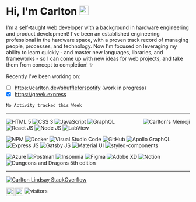 # Hi, I'm Carlton <img src="https://media.giphy.com/media/hvRJCLFzcasrR4ia7z/giphy.gif" width="25px">



I'm a self-taught web developer with a background in hardware engineering and product development! I've been an established engineering professional in the hardware space, with a proven track record of managing people, processes, and technology. Now I'm focused on leveraging my ability to learn quickly - and master new languages, libraries, and frameworks - so I can come up with new ideas for web projects, and take them from concept to completion! :sparkles:

Recently I've been working on:

- [ ] https://carlton.dev/shuffleforspotify (work in progress)
- [x] https://greek.express

<!--START_SECTION:waka-->
```text
No Activity tracked this Week
```
<!--END_SECTION:waka-->

<hr/>
<img align="right" alt="Carlton's Memoji" src="https://res.cloudinary.com/carlton-dev/image/upload/v1634795297/Github%20Profile/Imagen_duj9gv.png" />
<p>
    <!-- <img src="https://img.shields.io/badge/-Rust-000000?style=flat-square&logo=rust&logoColor=F2401C" alt="Rust Language"/> -->
    <!-- <img src="https://img.shields.io/badge/-TypeScript-000000?style=flat-square&logo=typescript&logoColor=F2401C" alt="Rust Language"/> -->
    <img src="https://img.shields.io/badge/-HTML5-000000?style=flat-square&logo=HTML5&logoColor=E34F26" alt="HTML 5"/>
    <img src="https://img.shields.io/badge/-CSS3-000000?style=flat-square&logo=CSS3&logoColor=1572B6" alt="CSS 3"/>
    <img src="https://img.shields.io/badge/-JavaScript-000000?style=flat-square&logo=javascript&logoColor=F7DF1E" alt="JavaScript"/>
    <img src="https://img.shields.io/badge/-GraphQL-000000?style=flat-square&logo=graphql&logoColor=E10098" alt="GraphQL"/>
    <img src="https://img.shields.io/badge/-React-000000?style=flat-square&logo=react&logoColor=61DAFB" alt="React JS"/>
    <!-- <img src="https://img.shields.io/badge/-Vue.js-000000?style=flat-square&logo=vuedotjs&logoColor=4FC08D" alt="Vue JS"/> -->
    <img src="https://img.shields.io/badge/-NodeJS-000000?style=flat-square&logo=nodedotjs&logoColor=339933" alt="Node JS"/>
    <!-- <img src="https://img.shields.io/badge/-WebAssembly-000000?style=flat-square&logo=webassembly&logoColor=654FF0" alt="Web Assembly"/> -->
    <!-- <img src="https://img.shields.io/badge/-Swift-000000?style=flat-square&logo=swift&logoColor=FA7343" alt="Swift"/> -->
    <img src="https://img.shields.io/badge/-LabView-000000?style=flat-square&logo=labview&logoColor=FFDB00" alt="LabView"/>
</p>
<p>
    <img src="https://img.shields.io/badge/-NPM-CB3837?style=flat-square&logo=NPM&logoColor=white" alt="NPM"/>
    <img src="https://img.shields.io/badge/-Docker-00A5FB?style=flat-square&logo=Docker&logoColor=white" alt="Docker"/>
    <img src="https://img.shields.io/badge/-Visual%20Studio%20Code-000000?style=flat-square&logo=Visual%20Studio%20Code&logoColor=23A9F2" alt="Visual Studio Code"/>
    <!-- <img src="https://img.shields.io/badge/-Xcode-ffffff?style=flat-square&logo=xcode&logoColor=147EFB" alt="Xcode"/> -->
    <img src="https://img.shields.io/badge/-Github-181717?style=flat-square&logo=GitHub&logoColor=white" alt="GitHub"/>
    <img src="https://img.shields.io/badge/-Apollo-311C87?style=flat-square&logo=apollographql&logoColor=white" alt="Apollo GraphQL"/>
    <!-- <img src="https://img.shields.io/badge/-PostgreSQL-4169E1?style=flat-square&logo=postgresql&logoColor=white" alt=""PostgreSQL/> -->
    <!-- Request to add Juniper and Warp to badge library https://github.com/simple-icons/simple-icons/issues -->
    <img src="https://img.shields.io/badge/-Express-ffffff?style=flat-square&logo=express&logoColor=black" alt="Express JS"/>
    <img src="https://img.shields.io/badge/-Gatsby-6425AD?style=flat-square&logo=Gatsby&logoColor=white" alt="Gatsby JS"/>
    <img src="https://img.shields.io/badge/-Material--UI-000000?style=flat-square&logo=materialui&logoColor=0081CB" alt="Material UI"/>
    <img src="https://img.shields.io/badge/-styled--components-DB7093?style=flat-square&logo=styledcomponents&logoColor=white" alt="styled-components"/>
    <!-- <img src="https://img.shields.io/badge/-Jest-white?style=flat-square&logo=jest&logoColor=00B926" alt="Jest"/> -->
    <!-- <img src="https://img.shields.io/badge/-Three.js-white?style=flat-square&logo=threedotjs&logoColor=000000" alt="Three.js"/> -->
</p>
<p>
    <img src="https://img.shields.io/badge/-Azure-000000?style=flat-square&logo=microsoftazure&logoColor=006DCA" alt="Azure"/>
    <!-- <img src="https://img.shields.io/badge/-Google Analytics-E37400?style=flat-square&logo=googleanalytics&logoColor=white" alt="Google Analytics"/> -->
    <img src="https://img.shields.io/badge/-Postman-FF6C37?style=flat-square&logo=postman&logoColor=white" alt="Postman"/>
    <img src="https://img.shields.io/badge/-Insomnia-5849BE?style=flat-square&logo=Insomnia&logoColor=white" alt="Insomnia"/>
    <!-- <img src="https://img.shields.io/badge/-Storybook-FF4785?style=flat-square&logo=Storybook&logoColor=white" alt="Storybook"/> -->
    <!-- <img src="https://img.shields.io/badge/-ESLint-4B32C3?style=flat-square&logo=ESLint&logoColor=white" alt="ESLint"/> -->
    <img src="https://img.shields.io/badge/-Figma-F24E1E?style=flat-square&logo=figma&logoColor=white" alt="Figma"/>
    <img src="https://img.shields.io/badge/-Adobe XD-000000?style=flat-square&logo=adobexd&logoColor=FF61F6" alt="Adobe XD"/>
    <img src="https://img.shields.io/badge/-Notion-000000?style=flat-square&logo=Notion&logoColor=white" alt="Notion"/>
    <img src="https://img.shields.io/badge/-5e DnD-000000?style=flat-square&logo=dungeonsanddragons&logoColor=ED1C24"alt="Dungeons and Dragons 5th edition"/>
  </p>
  <hr/>
  
[![Carlton Lindsay StackOverflow](https://github-readme-stackoverflow.vercel.app/?userID=12488762&theme=dark&layout=compact)](https://stackoverflow.com/users/12488762/carlton-lindsay)


<a href="https://www.linkedin.com/in/carlton-lindsay-b2386740/">
  <img align="left" alt="Carlton's LinkedIn" width="22px" src="https://raw.githubusercontent.com/peterthehan/peterthehan/master/assets/linkedin.svg" />
</a>
<a href="https://open.spotify.com/user/cnpakv1amug7h92p649oo045y?si=e645f18ec1d6486b">
  <img align="left" alt="Carlton's's Spotify" width="22px" src="https://raw.githubusercontent.com/peterthehan/peterthehan/master/assets/spotify.svg" />
</a>

![visitors](https://visitor-badge.glitch.me/badge?page_id=carlton-l.carlton-l&left_color=2112ee&right_color=191414)

<!--
Github profile README curated list:
https://github.com/abhisheknaiidu/awesome-github-profile-readme

Visitor's badge: https://github.com/jwenjian/visitor-badge
Tech badges: https://shields.io/ - https://simpleicons.org - https://github.com/simple-icons/simple-icons/blob/develop/slugs.md

Inspiration: 
https://github.com/moertel/moertel/blob/main/README.md
https://github.com/abhisheknaiidu/abhisheknaiidu
https://github.com/Coordinate-Cat/Coordinate-Cat
https://github.com/abhisheknaiidu/awesome-github-profile-readme

To add later:
https://github.com/lowlighter/metrics
https://github.com/athul/waka-readme
https://github.com/DenverCoder1/github-readme-streak-stats
https://github.com/anuraghazra/github-readme-stats

-->

